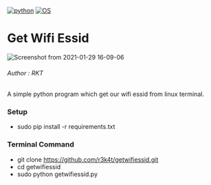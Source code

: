 [![python](https://img.shields.io/badge/Program-Python-purple.svg)](https://www.python.org/downloads/release/python/)
[![OS](https://img.shields.io/badge/Tested%20On-Linux-purple.svg)](https://en.wikipedia.org/wiki/Linux)
# Get Wifi Essid

![Screenshot from 2021-01-29 16-09-06](https://user-images.githubusercontent.com/69615463/106274474-86073800-625e-11eb-8949-082943c245b0.png)


<h6>Author : RKT</h6>


A simple python program which get our wifi essid from linux terminal.

### Setup ###

+ sudo pip install -r requirements.txt

### Terminal Command ###

+ git clone https://github.com/r3k4t/getwifiessid.git
+ cd getwifiessid
+ sudo python getwifiessid.py








